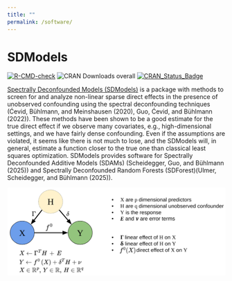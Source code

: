 ```yaml
---
title: ""
permalink: /software/
---
```


# SDModels

[![R-CMD-check](https://github.com/markusul/SDModels/actions/workflows/R-CMD-check.yaml/badge.svg)](https://github.com/markusul/SDModels/actions/workflows/R-CMD-check.yaml)
![CRAN Downloads overall](https://cranlogs.r-pkg.org/badges/grand-total/SDModels?color=brightgreen)
[![CRAN_Status_Badge](https://www.r-pkg.org/badges/version/SDModels)](https://CRAN.R-project.org/package=SDModels)

 [Spectrally Deconfounded Models (SDModels)](https://markusul.github.io/SDModels/) is a package with methods to
screen for and analyze non-linear sparse direct effects in the presence
of unobserved confounding using the spectral deconfounding techniques
(Ćevid, Bühlmann, and Meinshausen (2020), Guo, Ćevid, and Bühlmann
(2022)). These methods have been shown to be a good estimate for the
true direct effect if we observe many covariates, e.g., high-dimensional
settings, and we have fairly dense confounding. Even if the assumptions
are violated, it seems like there is not much to lose, and the SDModels
will, in general, estimate a function closer to the true one than
classical least squares optimization. SDModels provides software for
Spectrally Deconfounded Additive Models (SDAMs) (Scheidegger, Guo, and
Bühlmann (2025)) and Spectrally Deconfounded Random Forests
(SDForest)(Ulmer, Scheidegger, and Bühlmann (2025)).

![](../images/software/confModel.png)